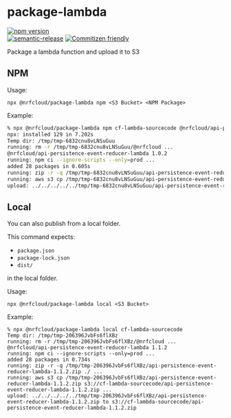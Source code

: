 # package-lambda

[![npm version](https://img.shields.io/npm/v/@nrfcloud/package-lambda.svg)](https://www.npmjs.com/package/@nrfcloud/package-lambda)  
[![semantic-release](https://img.shields.io/badge/%20%20%F0%9F%93%A6%F0%9F%9A%80-semantic--release-e10079.svg)](https://github.com/semantic-release/semantic-release)
[![Commitizen friendly](https://img.shields.io/badge/commitizen-friendly-brightgreen.svg)](http://commitizen.github.io/cz-cli/)

Package a lambda function and upload it to S3

## NPM

Usage: 

    npx @nrfcloud/package-lambda npm <S3 Bucket> <NPM Package>

Example:

```bash
% npx @nrfcloud/package-lambda npm cf-lambda-sourcecode @nrfcloud/api-persistence-event-reducer-lambda
npx: installed 129 in 7.202s
Temp dir: /tmp/tmp-6832cnu8vLNSuGuu
running: rm -r /tmp/tmp-6832cnu8vLNSuGuu/@nrfcloud ...
@nrfcloud/api-persistence-event-reducer-lambda 1.0.2
running: npm ci --ignore-scripts --only=prod ...
added 28 packages in 0.605s
running: zip -r -q /tmp/tmp-6832cnu8vLNSuGuu/api-persistence-event-reducer-lambda-1.0.2.zip ./ ...
running: aws s3 cp /tmp/tmp-6832cnu8vLNSuGuu/api-persistence-event-reducer-lambda-1.0.2.zip s3://cf-lambda-sourcecode/api-persistence-event-reducer-lambda-1.0.2.zip ...
upload: ../../../../../tmp/tmp-6832cnu8vLNSuGuu/api-persistence-event-reducer-lambda-1.0.2.zip to s3://cf-lambda-sourcecode/api-persistence-event-reducer-lambda-1.0.2.zip
```

## Local

You can also publish from a local folder.

This command expects:

 - `package.json`
 - `package-lock.json`
 - `dist/`
 
in the local folder.

Usage: 

    npx @nrfcloud/package-lambda local <S3 Bucket>

Example:

```
% npx @nrfcloud/package-lambda local cf-lambda-sourcecode
Temp dir: /tmp/tmp-206396JvbFs6flXBz
running: rm -r /tmp/tmp-206396JvbFs6flXBz/@nrfcloud ...
@nrfcloud/api-persistence-event-reducer-lambda 1.1.2
running: npm ci --ignore-scripts --only=prod ...
added 28 packages in 0.734s
running: zip -r -q /tmp/tmp-206396JvbFs6flXBz/api-persistence-event-reducer-lambda-1.1.2.zip ./ ...
running: aws s3 cp /tmp/tmp-206396JvbFs6flXBz/api-persistence-event-reducer-lambda-1.1.2.zip s3://cf-lambda-sourcecode/api-persistence-event-reducer-lambda-1.1.2.zip ...
upload: ../../../../../tmp/tmp-206396JvbFs6flXBz/api-persistence-event-reducer-lambda-1.1.2.zip to s3://cf-lambda-sourcecode/api-persistence-event-reducer-lambda-1.1.2.zip
```
